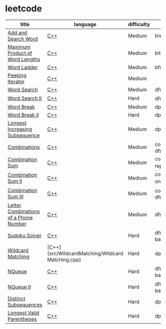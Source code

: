 leetcode
====



|title|language|difficulty|type|
|----|---|---|---|
|[Add and Search Word](https://leetcode.com/problems/add-and-search-word-data-structure-design)|[C++](src/Add%20and%20Search%20Word/AddandSearchWord.cpp)|Medium|trie tree|
|[Maximum Product of Word Lengths](https://leetcode.com/problems/maximum-product-of-word-lengths/)|[C++](src/MaximumProductofWordLengths/MaximumProductofWordLengths.cpp)|Medium|bit|
|[Word Ladder](https://leetcode.com/problems/word-ladder/)|[C++](src/WordLadder/WordLadder.cpp)|Medium|bfs|
|[Peeking Iterator](https://leetcode.com/problems/peeking-iterator/)|[C++](src/PeekingIterator/PeekingIterator.cpp)|Medium||
|[Word Search](https://leetcode.com/problems/word-search/)|[C++](src/WordSearch/WordSearch.cpp)|Medium|dfs|
|[Word Search II](https://leetcode.com/problems/word-search-ii/)|[C++](src/WordSearch%20II/WordSearch2.cpp)|Hard|dfs、trie tree|
|[Word Break](https://leetcode.com/problems/word-break/)|[C++](src/WordBreak/WordBreak.cpp)|Medium|dp|
|[Word Break II](https://leetcode.com/problems/word-break-ii/)|[C++](src/WordBreak%20II/WordBreak2.cpp)|Hard|dp|
|[Longest Increasing Subsequence](https://leetcode.com/problems/longest-increasing-subsequence/)|[C++](src/LongestIncreasingSubsequence/LongestIncreasingSubsequence.cpp)|Medium|dp|
|[Combinations](https://leetcode.com/problems/combinations//)|[C++](src/Combinations/Combinations.cpp)|Medium|combination、dfs|
|[Combination Sum](https://leetcode.com/problems/combination-sum/)|[C++](src/Combination%20Sum/CombinationSum.cpp)|Medium|combination repeated、dfs|
|[Combination Sum II](https://leetcode.com/problems/combination-sum-ii/)|[C++](src/Combination%20Sum%20II/CombinationSumII.cpp)|Medium|combination once、dfs|
|[Combination Sum III](https://leetcode.com/problems/combination-sum-iii/)|[C++](src/Combination%20Sum%20III/CombinationSum3.cpp)|Medium|combination、dfs|
|[Letter Combinations of a Phone Number](https://leetcode.com/problems/letter-combinations-of-a-phone-number/)|[C++](src/Letter%20Combinations%20of%20a%20Phone%20Number/LetterCombinationsofaPhoneNumber.cpp)|Medium|dfs|
|[Sudoku Solver](https://leetcode.com/problems/sudoku-solver/)|[C++](src/Sudoku%20Solver/SudokuSolver.cpp)|Hard|dfs、stack、backtrace|
|[Wildcard Matching](https://leetcode.com/problems/wildcard-matching/)|[C++](src/WildcardMatching/Wildcard Matching.cpp)|Hard|dp|
|[NQueue](https://leetcode.com/problems/n-queens/)|[C++](src/NQueue/NQueue.cpp)|Hard|dfs、stack、backtrace|
|[NQueue II](https://leetcode.com/problems/n-queens-ii/)|[C++](src/NQueue%20II/NQueue.cpp)|Hard|dfs、stack、backtrace|
|[Distinct Subsequences](https://leetcode.com/problems/distinct-subsequences/)|[C++](src/DistinctSubsequences/DistinctSubsequences.cpp)|Hard|dp|
|[Longest Valid Parentheses](https://leetcode.com/problems/longest-valid-parentheses/)|[C++](src/LongestValidParentheses/LongestValidParentheses.cpp)|Hard|dp|
